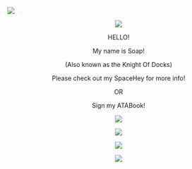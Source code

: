 ![](https://komarev.com/ghpvc/?username=slipperysoaps&color=blue&label=Soap+Enjoyers)
  <p align="center">
  <img src="https://adriansblinkiecollection.neocities.org/dividers/sparkles6.gif"/>
</p>
<p align="center">
  HELLO!
</p>
 <p align="center"> My name is Soap!
 </p>
 <p align="center">
   (Also known as the Knight Of Docks)
   </p>
   <p align="center"> Please check out my SpaceHey for more info!
 </p> 
 <p align="center">
 OR
 </p>
 <p align="center"> Sign my ATABook!
 </p>
 <p align="center">
  <img src="[https://adriansblinkiecollection.neocities.org/dividers/sparkles6.gif"/>
 </p>
 <p align="center">
  <img src="https://adriansblinkiecollection.neocities.org/dividers/sparkles6.gif"/>
</p>
<p align="center">
  <img src="https://scontent-mia3-3.xx.fbcdn.net/v/t1.15752-9/541718475_1010587251097931_8591148411770989659_n.png?stp=dst-png_s526x395&_nc_cat=108&ccb=1-7&_nc_sid=0024fc&_nc_ohc=J5fsacYnxiIQ7kNvwEELf0A&_nc_oc=Adl5w69i7FSP7Ptg_16MO2tGsb0lgi8wDN1rBkD7xyEZpDqMU0eaG-iFZprWEYlxu_I&_nc_ad=z-m&_nc_cid=0&_nc_zt=23&_nc_ht=scontent-mia3-3.xx&oh=03_Q7cD3AF-VrvjGhRrKh_yQHfTbZO2PESh4BKghTv7FCNp6NQctg&oe=68D9A32A"/>
<p align="center">
  <img src="https://scontent-mia3-1.cdninstagram.com/v/t1.15752-9/540471418_730993993271316_7384165017729306431_n.jpg?_nc_cat=111&ccb=1-7&_nc_sid=0024fc&_nc_ohc=k89J9RSgS2kQ7kNvwFac9mG&_nc_oc=Admaz7Gc2b0r0GRFIV6lfpXRYCO2niu0r-8yPClr5b9M8gUGc0ZBvE5BoO90lAqfvLA&_nc_zt=23&_nc_ht=scontent-mia3-1.cdninstagram.com&oh=03_Q7cD3AHBUCzmIeaXrFSZg2yLdVVSXE-2uoDCNU9TD5ru7FYIew&oe=68D99BF5"/>
</p>

